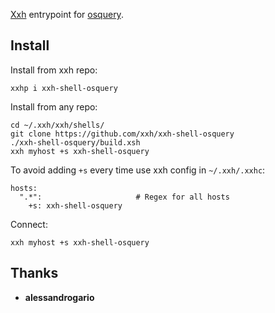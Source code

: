 [Xxh](https://github.com/xxh/xxh) entrypoint for [osquery](https://osquery.io). 

## Install
Install from xxh repo:
```
xxhp i xxh-shell-osquery
```
Install from any repo:
```
cd ~/.xxh/xxh/shells/
git clone https://github.com/xxh/xxh-shell-osquery
./xxh-shell-osquery/build.xsh
xxh myhost +s xxh-shell-osquery
```
To avoid adding `+s` every time use xxh config in `~/.xxh/.xxhc`:
```
hosts:
  ".*":                     # Regex for all hosts
    +s: xxh-shell-osquery
```
Connect:
```
xxh myhost +s xxh-shell-osquery
```

## Thanks
* **alessandrogario**
